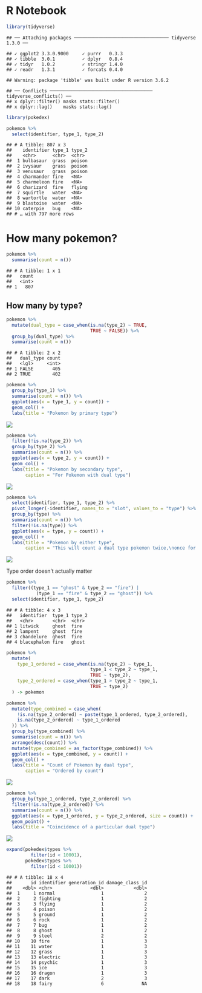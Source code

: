 R Notebook
================

``` r
library(tidyverse)
```

    ## ── Attaching packages ─────────────────────────────────── tidyverse 1.3.0 ──

    ## ✓ ggplot2 3.3.0.9000     ✓ purrr   0.3.3     
    ## ✓ tibble  3.0.1          ✓ dplyr   0.8.4     
    ## ✓ tidyr   1.0.2          ✓ stringr 1.4.0     
    ## ✓ readr   1.3.1          ✓ forcats 0.4.0

    ## Warning: package 'tibble' was built under R version 3.6.2

    ## ── Conflicts ────────────────────────────────────── tidyverse_conflicts() ──
    ## x dplyr::filter() masks stats::filter()
    ## x dplyr::lag()    masks stats::lag()

``` r
library(pokedex)
```

``` r
pokemon %>% 
  select(identifier, type_1, type_2)
```

    ## # A tibble: 807 x 3
    ##    identifier type_1 type_2
    ##    <chr>      <chr>  <chr> 
    ##  1 bulbasaur  grass  poison
    ##  2 ivysaur    grass  poison
    ##  3 venusaur   grass  poison
    ##  4 charmander fire   <NA>  
    ##  5 charmeleon fire   <NA>  
    ##  6 charizard  fire   flying
    ##  7 squirtle   water  <NA>  
    ##  8 wartortle  water  <NA>  
    ##  9 blastoise  water  <NA>  
    ## 10 caterpie   bug    <NA>  
    ## # … with 797 more rows

# How many pokemon?

``` r
pokemon %>% 
  summarise(count = n())
```

    ## # A tibble: 1 x 1
    ##   count
    ##   <int>
    ## 1   807

## How many by type?

``` r
pokemon %>%
  mutate(dual_type = case_when(is.na(type_2) ~ TRUE,
                               TRUE ~ FALSE)) %>%
  group_by(dual_type) %>%
  summarise(count = n())
```

    ## # A tibble: 2 x 2
    ##   dual_type count
    ##   <lgl>     <int>
    ## 1 FALSE       405
    ## 2 TRUE        402

``` r
pokemon %>%
  group_by(type_1) %>%
  summarise(count = n()) %>%
  ggplot(aes(x = type_1, y = count)) +
  geom_col() +
  labs(title = "Pokemon by primary type")
```

![](pokedex-intro_files/figure-gfm/primary%20type-1.png)<!-- -->

``` r
pokemon %>% 
  filter(!is.na(type_2)) %>% 
  group_by(type_2) %>% 
  summarise(count = n()) %>% 
  ggplot(aes(x = type_2, y = count)) +
  geom_col() +
  labs(title = "Pokemon by secondary type",
       caption = "For Pokemon with dual type")
```

![](pokedex-intro_files/figure-gfm/secondary%20type-1.png)<!-- -->

``` r
pokemon %>% 
  select(identifier, type_1, type_2) %>% 
  pivot_longer(-identifier, names_to = "slot", values_to = "type") %>% 
  group_by(type) %>% 
  summarise(count = n()) %>% 
  filter(!is.na(type)) %>% 
  ggplot(aes(x = type, y = count)) +
  geom_col() +
  labs(title = "Pokemon by either type",
       caption = "This will count a dual type pokemon twice,\nonce for each type")
```

![](pokedex-intro_files/figure-gfm/either%20type-1.png)<!-- -->

Type order doesn’t actually matter

``` r
pokemon %>%
  filter((type_1 == "ghost" & type_2 == "fire") |
           (type_1 == "fire" & type_2 == "ghost")) %>% 
  select(identifier, type_1, type_2)
```

    ## # A tibble: 4 x 3
    ##   identifier  type_1 type_2
    ##   <chr>       <chr>  <chr> 
    ## 1 litwick     ghost  fire  
    ## 2 lampent     ghost  fire  
    ## 3 chandelure  ghost  fire  
    ## 4 blacephalon fire   ghost

``` r
pokemon %>%
  mutate(
    type_1_ordered = case_when(is.na(type_2) ~ type_1,
                               type_1 < type_2 ~ type_1,
                               TRUE ~ type_2),
    type_2_ordered = case_when(type_1 > type_2 ~ type_1,
                               TRUE ~ type_2)
  ) -> pokemon
```

``` r
pokemon %>%
  mutate(type_combined = case_when(
    !is.na(type_2_ordered) ~ paste(type_1_ordered, type_2_ordered),
    is.na(type_2_ordered) ~ type_1_ordered
  )) %>%
  group_by(type_combined) %>%
  summarise(count = n()) %>%
  arrange(desc(count)) %>%
  mutate(type_combined = as_factor(type_combined)) %>%
  ggplot(aes(x = type_combined, y = count)) +
  geom_col() +
  labs(title = "Count of Pokemon by dual type",
       caption = "Ordered by count")
```

![](pokedex-intro_files/figure-gfm/count%20dual%20type-1.png)<!-- -->

``` r
pokemon %>% 
  group_by(type_1_ordered, type_2_ordered) %>% 
  filter(!is.na(type_2_ordered)) %>% 
  summarise(count = n()) %>% 
  ggplot(aes(x = type_1_ordered, y = type_2_ordered, size = count)) +
  geom_point() +
  labs(title = "Coincidence of a particular dual type")
```

![](pokedex-intro_files/figure-gfm/covariance%20by%20type-1.png)<!-- -->

``` r
expand(pokedex$types %>%
         filter(id < 10001),
       pokedex$types %>%
         filter(id < 10001))
```

    ## # A tibble: 18 x 4
    ##       id identifier generation_id damage_class_id
    ##    <dbl> <chr>              <dbl>           <dbl>
    ##  1     1 normal                 1               2
    ##  2     2 fighting               1               2
    ##  3     3 flying                 1               2
    ##  4     4 poison                 1               2
    ##  5     5 ground                 1               2
    ##  6     6 rock                   1               2
    ##  7     7 bug                    1               2
    ##  8     8 ghost                  1               2
    ##  9     9 steel                  2               2
    ## 10    10 fire                   1               3
    ## 11    11 water                  1               3
    ## 12    12 grass                  1               3
    ## 13    13 electric               1               3
    ## 14    14 psychic                1               3
    ## 15    15 ice                    1               3
    ## 16    16 dragon                 1               3
    ## 17    17 dark                   2               3
    ## 18    18 fairy                  6              NA
